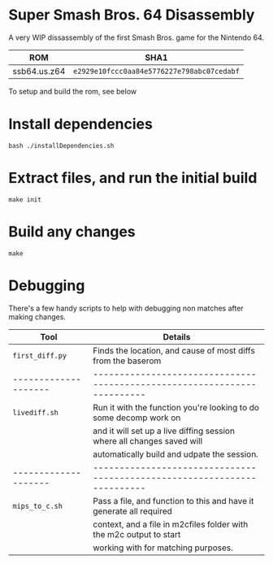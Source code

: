 # Super Smash Bros. 64 Disassembly

A very WIP dissassembly of the first Smash Bros. game for the Nintendo 64.

| ROM          | SHA1                                      |
|--------------|-------------------------------------------|
| ssb64.us.z64 | `e2929e10fccc0aa84e5776227e798abc07cedabf`|

To setup and build the rom, see below

# Install dependencies

`bash ./installDependencies.sh`

# Extract files, and run the initial build

`make init`

# Build any changes

`make`

# Debugging
There's a few handy scripts to help with debugging non matches after making changes.

| Tool               | Details                                                                |
|--------------------|------------------------------------------------------------------------|
|`first_diff.py`     | Finds the location, and cause of most diffs from the baserom           |
|--------------------|------------------------------------------------------------------------|
|`livediff.sh`       | Run it with the function you're looking to do some decomp work on      |
|                    | and it will set up a live diffing session where all changes saved will |
|                    | automatically build and udpate the session.                            |
|--------------------|------------------------------------------------------------------------|
|`mips_to_c.sh`      | Pass a file, and function to this and have it generate all required    |
|                    | context, and a file in m2cfiles folder with the m2c output to start    |
|                    | working with for matching purposes.                                    |
